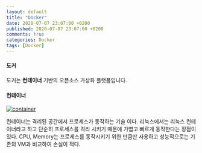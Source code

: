 ```yaml
---
layout: default
title: "Docker"
date: 2020-07-07 23:07:00 +0200
published: 2020-07-07 23:07:00 +0200
comments: true
categories: Docker
tags: [Docker]
---
```


#### 도커
도커는 __컨테이너__ 기반의 오픈소스 가상화 플랫폼입니다.

#### 컨테이너

<a href="/assets/images/{{page.id}}/container-what-is-container.png"> <img
	class="center-block img-responsive"
	src="/assets/images/{{page.id}}/container-what-is-container.png" alt="container"/>
</a>

컨테이너는 격리된 공간에서 프로세스가 동작하는 기술 이다.
리눅스에서는 리눅스 컨테이너라고 하고 단순히 프로세스를 격리 시키기 때문에
가볍고 빠르게 동작한다는 장점이 있다. CPU, Memory는 프로세스를 동작시키기
위한 만큼만 사용하고 성능적으로는 기존의 VM과 비교하여 손실이 적다.

